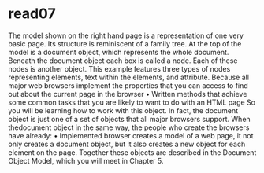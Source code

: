 # read07
The model shown on the right
hand page is a representation
of one very basic page. Its
structure is reminiscent of a
family tree. At the top of the
model is a document object,
which represents the whole
document.
Beneath the document object
each box is called a node. Each
of these nodes is another object.
This example features three
types of nodes representing
elements, text within the
elements, and attribute. Because all major web browsers implement the
properties that you can access to
find out about the current page in the browser
• Written methods that achieve some common
tasks that you are likely to want to do with an
HTML page
So you will be learning how to work with this object.
In fact, the document object is just one of a set of
objects that all major browsers support. When thedocument object in the same way, the people who
create the browsers have already:
• Implemented 
browser creates a model of a web page, it not only
creates a document object, but it also creates a
new object for each element on the page. Together
these objects are described in the Document Object
Model, which you will meet in Chapter 5. 